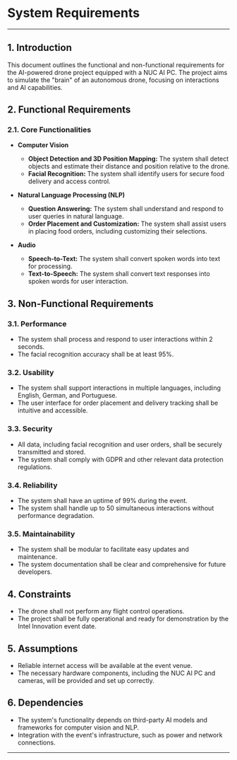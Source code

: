 # System Requirements

---

## 1. Introduction
This document outlines the functional and non-functional requirements for the AI-powered drone project equipped with a NUC AI PC. The project aims to simulate the "brain" of an autonomous drone, focusing on interactions and AI capabilities.

## 2. Functional Requirements

### 2.1. Core Functionalities
- **Computer Vision**
    - **Object Detection and 3D Position Mapping:** The system shall detect objects and estimate their distance and position relative to the drone.
    - **Facial Recognition:** The system shall identify users for secure food delivery and access control.

- **Natural Language Processing (NLP)**
    - **Question Answering:** The system shall understand and respond to user queries in natural language.
    - **Order Placement and Customization:** The system shall assist users in placing food orders, including customizing their selections.

- **Audio**
    - **Speech-to-Text:** The system shall convert spoken words into text for processing.
    - **Text-to-Speech:** The system shall convert text responses into spoken words for user interaction.

## 3. Non-Functional Requirements

### 3.1. Performance
- The system shall process and respond to user interactions within 2 seconds.
- The facial recognition accuracy shall be at least 95%.

### 3.2. Usability
- The system shall support interactions in multiple languages, including English, German, and Portuguese.
- The user interface for order placement and delivery tracking shall be intuitive and accessible.

### 3.3. Security
- All data, including facial recognition and user orders, shall be securely transmitted and stored.
- The system shall comply with GDPR and other relevant data protection regulations.

### 3.4. Reliability
- The system shall have an uptime of 99% during the event.
- The system shall handle up to 50 simultaneous interactions without performance degradation.

### 3.5. Maintainability
- The system shall be modular to facilitate easy updates and maintenance.
- The system documentation shall be clear and comprehensive for future developers.

## 4. Constraints
- The drone shall not perform any flight control operations.
- The project shall be fully operational and ready for demonstration by the Intel Innovation event date.

## 5. Assumptions
- Reliable internet access will be available at the event venue.
- The necessary hardware components, including the NUC AI PC and cameras, will be provided and set up correctly.

## 6. Dependencies
- The system's functionality depends on third-party AI models and frameworks for computer vision and NLP.
- Integration with the event's infrastructure, such as power and network connections.

---

[//]: # (**Note:** This document is subject to updates and revisions as the project progresses and new requirements are identified.)
